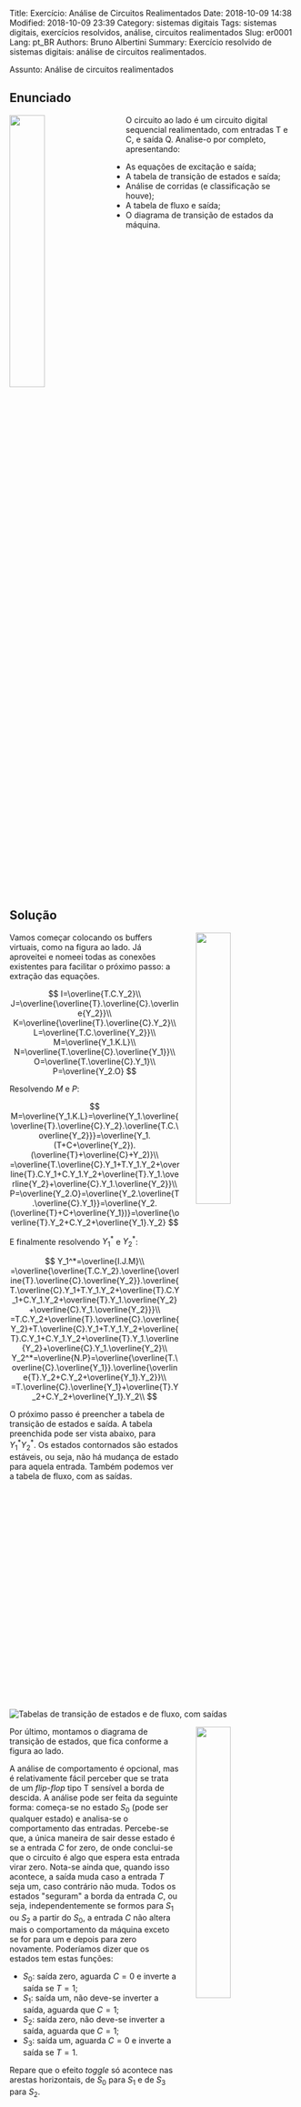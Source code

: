 Title: Exercício: Análise de Circuitos Realimentados
Date: 2018-10-09 14:38
Modified: 2018-10-09 23:39
Category: sistemas digitais
Tags: sistemas digitais, exercícios resolvidos, análise, circuitos realimentados
Slug: er0001
Lang: pt_BR
Authors: Bruno Albertini
Summary: Exercício resolvido de sistemas digitais: análise de circuitos realimentados.

Assunto: Análise de circuitos realimentados

## Enunciado
<img src='{filename}/images/sd/er/20180810_projFfTnoReset.png' align="left" width="35%" style="padding-right:5%" />

O circuito ao lado é um circuito digital sequencial realimentado, com entradas T e C, e saída Q. Analise-o por completo, apresentando:  

  - As equações de excitação e saída;
  - A tabela de transição de estados e saída;
  - Análise de corridas (e classificação se houve);
  - A tabela de fluxo e saída;
  - O diagrama de transição de estados da máquina.

<div style="border: 0px; overflow: auto;width: 100%;"></div>



## Solução
<img src='{filename}/images/sd/er/20180810_projFfTvBuffers.png' align="right" width="35%" style="padding-left:5%" />

Vamos começar colocando os buffers virtuais, como na figura ao lado. Já aproveitei e nomeei todas as conexões existentes para facilitar o próximo passo: a extração das equações.

$$
I=\overline{T.C.Y_2}\\
J=\overline{\overline{T}.\overline{C}.\overline{Y_2}}\\
K=\overline{\overline{T}.\overline{C}.Y_2}\\
L=\overline{T.C.\overline{Y_2}}\\
M=\overline{Y_1.K.L}\\
N=\overline{T.\overline{C}.\overline{Y_1}}\\
O=\overline{T.\overline{C}.Y_1}\\
P=\overline{Y_2.O}
$$  

Resolvendo $M$ e $P$:

$$
M=\overline{Y_1.K.L}=\overline{Y_1.\overline{\overline{T}.\overline{C}.Y_2}.\overline{T.C.\overline{Y_2}}}=\overline{Y_1.(T+C+\overline{Y_2}).(\overline{T}+\overline{C}+Y_2)}\\
 =\overline{T.\overline{C}.Y_1+T.Y_1.Y_2+\overline{T}.C.Y_1+C.Y_1.Y_2+\overline{T}.Y_1.\overline{Y_2}+\overline{C}.Y_1.\overline{Y_2}}\\
P=\overline{Y_2.O}=\overline{Y_2.\overline{T.\overline{C}.Y_1}}=\overline{Y_2.(\overline{T}+C+\overline{Y_1})}=\overline{\overline{T}.Y_2+C.Y_2+\overline{Y_1}.Y_2}
$$

E finalmente resolvendo $Y_1^*$ e $Y_2^*$:

$$
Y_1^*=\overline{I.J.M}\\
=\overline{\overline{T.C.Y_2}.\overline{\overline{T}.\overline{C}.\overline{Y_2}}.\overline{T.\overline{C}.Y_1+T.Y_1.Y_2+\overline{T}.C.Y_1+C.Y_1.Y_2+\overline{T}.Y_1.\overline{Y_2}+\overline{C}.Y_1.\overline{Y_2}}}\\
=T.C.Y_2+\overline{T}.\overline{C}.\overline{Y_2}+T.\overline{C}.Y_1+T.Y_1.Y_2+\overline{T}.C.Y_1+C.Y_1.Y_2+\overline{T}.Y_1.\overline{Y_2}+\overline{C}.Y_1.\overline{Y_2}\\
Y_2^*=\overline{N.P}=\overline{\overline{T.\overline{C}.\overline{Y_1}}.\overline{\overline{T}.Y_2+C.Y_2+\overline{Y_1}.Y_2}}\\
=T.\overline{C}.\overline{Y_1}+\overline{T}.Y_2+C.Y_2+\overline{Y_1}.Y_2\\
$$


O próximo passo é preencher a tabela de transição de estados e saída. A tabela preenchida pode ser vista abaixo, para $Y_1^*Y_2^*$. Os estados contornados são estados estáveis, ou seja, não há mudança de estado para aquela entrada. Também podemos ver a tabela de fluxo, com as saídas.

![Tabelas de transição de estados e de fluxo, com saídas]({filename}/images/sd/er/er0001_tranTable.png)

<img src='{filename}/images/sd/er/er0001_diagrama.png' align="right" width="35%" style="padding-left:5%" />
Por último, montamos o diagrama de transição de estados, que fica conforme a figura ao lado.

A análise de comportamento é opcional, mas é relativamente fácil perceber que se trata de um _flip-flop_ tipo T sensível a borda de descida. A análise pode ser feita da seguinte forma: começa-se no estado $S_0$ (pode ser qualquer estado) e analisa-se o comportamento das entradas. Percebe-se que, a única maneira de sair desse estado é se a entrada $C$ for zero, de onde conclui-se que o circuito é algo que espera esta entrada virar zero. Nota-se ainda que, quando isso acontece, a saída muda caso a entrada $T$ seja um, caso contrário não muda. Todos os estados "seguram" a borda da entrada $C$, ou seja, independentemente se formos para $S_1$ ou $S_2$ a partir do $S_0$, a entrada $C$ não altera mais o comportamento da máquina exceto se for para um e depois para zero novamente. Poderíamos dizer que os estados tem estas funções:

  - $S_0$: saída zero, aguarda $C=0$ e inverte a saída se $T=1$;
  - $S_1$: saída um, não deve-se inverter a saída, aguarda que $C=1$;
  - $S_2$: saída zero, não deve-se inverter a saída, aguarda que $C=1$;
  - $S_3$: saída um, aguarda $C=0$ e inverte a saída se $T=1$.

Repare que o efeito _toggle_ só acontece nas arestas horizontais, de $S_0$ para $S_1$ e de $S_3$ para $S_2$.

<div style="border: 0px; overflow: auto;width: 100%;"></div>
